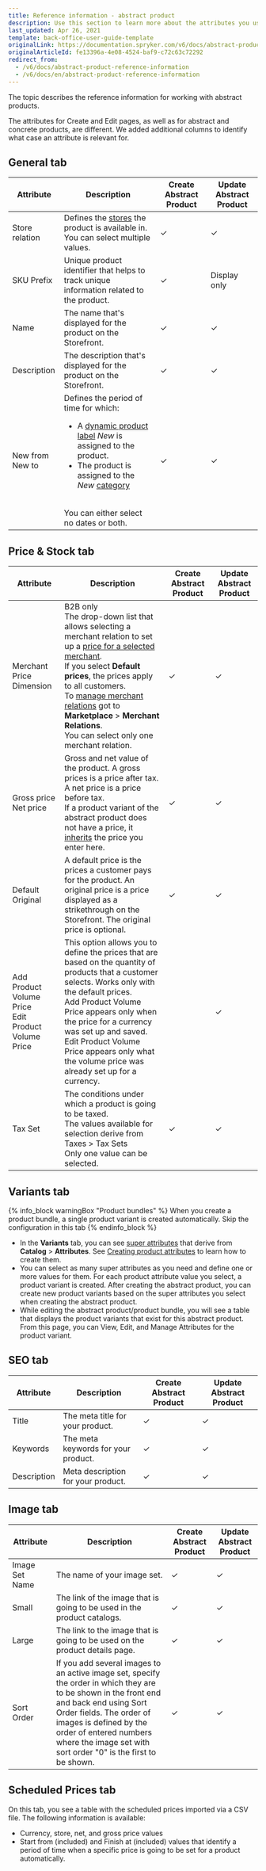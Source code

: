 ```yaml
---
title: Reference information - abstract product
description: Use this section to learn more about the attributes you use when creating or updating abstract products in the Back Office.
last_updated: Apr 26, 2021
template: back-office-user-guide-template
originalLink: https://documentation.spryker.com/v6/docs/abstract-product-reference-information
originalArticleId: fe13396a-4e08-4524-baf9-c72c63c72292
redirect_from:
  - /v6/docs/abstract-product-reference-information
  - /v6/docs/en/abstract-product-reference-information
---
```


The topic describes the reference information for working with abstract products.

The attributes for Create and Edit pages, as well as for abstract and concrete products, are different. We added additional columns to identify what case an attribute is relevant for.

## General tab
| Attribute | Description | Create Abstract Product | Update Abstract Product |
| --- | --- | --- | --- |
| Store relation  | Defines the [stores](/docs/pbc/all/dynamic-multistore/{{site.version}}/base-shop/tutorials-and-howtos/set-up-multiple-stores.html) the product is available in.<br>You can select multiple values. | ✓ | ✓ |
| SKU Prefix | Unique product identifier that helps to track unique information related to the product. | ✓ | Display only |
| Name | The name that's displayed for the product on the Storefront. | ✓ |✓  |
| Description | The description that's displayed for the product on the Storefront. | ✓ | ✓ |
| New from<br>New to  | Defines the period of time for which: <br><ul><li>A [dynamic product label](/docs/scos/user/features/{{page.version}}/product-labels-feature-overview.html) *New* is assigned to the product.</li><li>The product is assigned to the *New* [category](/docs/scos/user/features/{{page.version}}/category-management-feature-overview.html)</li></ul><br> You can either select no dates or both. | ✓ | ✓ |


## Price & Stock tab
| Attribute |Description | Create Abstract Product | Update Abstract Product |
| --- | --- | --- | --- |
|Merchant Price Dimension| B2B only<br>The drop-down list that allows selecting a merchant relation to set up a [price for a selected merchant](/docs/scos/user/features/{{page.version}}/merchant-custom-prices-feature-overview.html).<br>If you select **Default prices**, the prices apply to all customers.<br>To [manage merchant relations](/docs/scos/user/back-office-user-guides/{{page.version}}/marketplace/merchants-and-merchant-relations/edit-merchant-relations.html) got to **Marketplace** > **Merchant Relations**.<br>You can select only one merchant relation. |✓|✓|
| Gross price<br>Net price | Gross and net value of the product. A gross prices is a price after tax. A net price is a price  before tax.<br>If a product variant of the abstract product does not have a price, it [inherits](/docs/scos/user/features/{{page.version}}/product-feature-overview/product-feature-overview.html#product-information-inheritance) the price you enter here. | ✓ | ✓ |
|Default<br>Original| A default price is the prices a customer pays for the product. An original price is a price displayed as a strikethrough on the Storefront. The original price is optional. |✓|✓|
|Add Product Volume Price<br>Edit Product Volume Price| This option allows you to define the prices that are based on the quantity of products that a customer selects. Works only with the default prices.<br>Add Product Volume Price appears only when the price for a currency was set up and saved.<br>Edit Product Volume Price appears only what the volume price was already set up for a currency.||✓|
|Tax Set|The conditions under which a product is going to be taxed.<br>The values available for selection derive from Taxes > Tax Sets<br>Only one value can be selected.|✓|✓|


## Variants tab
{% info_block warningBox "Product bundles" %}
When you create a product bundle, a single product variant is created automatically. Skip the configuration in this tab
{% endinfo_block %}
* In the **Variants** tab, you can see [super attributes](/docs/scos/user/features/{{page.version}}/product-feature-overview/product-feature-overview.html#super-attributes) that derive from **Catalog** > **Attributes**. See [Creating product attributes](/docs/scos/user/back-office-user-guides/{{page.version}}/catalog/attributes/create-product-attributes.html) to learn how to create them.
* You can select as many super attributes as you need and define one or more values for them. For each product attribute value you select, a product variant is created. After creating the abstract product, you can create new product variants based on the super attributes you select when creating the abstract product. 
* While editing the abstract product/product bundle, you will see a table that displays the product variants that exist for this abstract product. From this page, you can View, Edit, and Manage Attributes for the product variant.

## SEO tab
| Attribute |Description | Create Abstract Product | Update Abstract Product |
| --- | --- | --- | --- |
|Title|The meta title for your product.|✓|✓|
|Keywords|The meta keywords for your product.|✓|✓|
|Description|Meta description for your product.|✓|✓|


## Image tab
| Attribute |Description | Create Abstract Product | Update Abstract Product |
| --- | --- | --- | --- |
|Image Set Name|The name of your image set.|✓|✓|
|Small|The link of the image that is going to be used in the product catalogs.|✓|✓|
|Large|The link to the image that is going to be used on the product details page.|✓|✓|
|Sort Order|If you add several images to an active image set, specify the order in which they are to be shown in the front end and back end using Sort Order fields. The order of images is defined by the order of entered numbers where the image set with sort order "0" is the first to be shown.|✓|✓|


## Scheduled Prices tab
On this tab, you see a table with the scheduled prices imported via a CSV file. The following information is available:
* Currency, store, net, and gross price values
* Start from (included) and Finish at (included) values that identify a period of time when a specific price is going to be set for a product automatically.
